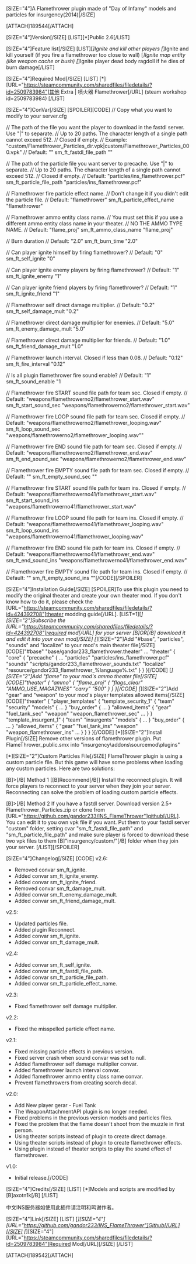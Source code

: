[SIZE="4"]A Flamethrower plugin made of "Day of Infamy" models and particles for insurgency(2014)[/SIZE]

[ATTACH]189544[/ATTACH]

[SIZE="4"]Version[/SIZE]
 [LIST][*]Public 2.6[/LIST]

[SIZE="4"]Feature list[/SIZE]
[LIST][*]Ignite and kill other players
[*]Ignite and kill yourself (if you fire a flamethrower too close to wall)
[*]Ignite map entity (like weapon cache or bush)
[*]Ignite player dead body ragdoll if he dies of burn damage[/LIST]

[SIZE="4"]Required Mod[/SIZE]
[LIST]
[*][URL="https://steamcommunity.com/sharedfiles/filedetails/?id=2509783984"]其他 Extra | 喷火器 Flamethrower[/URL] (steam workshop id=2509783984)
[/LIST]

[SIZE="4"]ConVar[/SIZE]
[SPOILER][CODE]
// Copy what you want to modify to your server.cfg

// The path of the file you want the player to download in the fastdl server. Use "|" to separate.
// Up to 20 paths. The character length of a single path cannot exceed 512.
// Closed if empty.
// Example: "custom/Flamethrower_Particles_dir.vpk|custom/Flamethrower_Particles_000.vpk"
// Default: ""
sm_ft_fastdl_file_path ""

// The path of the particle file you want server to precache. Use "|" to separate.
// Up to 20 paths. The character length of a single path cannot exceed 512.
// Closed if empty.
// Default: "particles/ins_flamethrower.pcf"
sm_ft_particle_file_path "particles/ins_flamethrower.pcf"

// Flamethrower fire particle effect name.
// Don't change it if you didn't edit the particle file.
// Default: "flamethrower"
sm_ft_particle_effect_name "flamethrower"

// Flamethrower ammo entity class name. 
// You must set this if you use a different ammo entity class name in your theater. 
// NO THE AMMO TYPE NAME.
// Default: "flame_proj"
sm_ft_ammo_class_name "flame_proj"

// Burn duration
// Default: "2.0"
sm_ft_burn_time "2.0"

// Can player ignite himself by firing flamethrower?
// Default: "0"
sm_ft_self_ignite "0"

// Can player ignite enemy players by firing flamethrower?
// Default: "1"
sm_ft_ignite_enemy "1"

// Can player ignite friend players by firing flamethrower?
// Default: "1"
sm_ft_ignite_friend "1"

// Flamethrower self direct damage multiplier.
// Default: "0.2"
sm_ft_self_damage_mult "0.2"

// Flamethrower direct damage multiplier for enemies.
// Default: "5.0"
sm_ft_enemy_damage_mult "5.0"

// Flamethrower direct damage multiplier for friends.
// Default: "1.0"
sm_ft_friend_damage_mult "1.0"

// Flamethrower launch interval. Closed if less than 0.08.
// Default: "0.12"
sm_ft_fire_interval "0.12"

// Is all plugin flamethrower fire sound enable?
// Default: "1"
sm_ft_sound_enable "1

// Flamethrower fire START sound file path for team sec. Closed if empty.
// Default: "weapons/flamethrowerno2/flamethrower_start.wav"
sm_ft_start_sound_sec "weapons/flamethrowerno2/flamethrower_start.wav"

// Flamethrower fire LOOP sound file path for team sec. Closed if empty.
// Default: "weapons/flamethrowerno2/flamethrower_looping.wav"
sm_ft_loop_sound_sec "weapons/flamethrowerno2/flamethrower_looping.wav""

// Flamethrower fire END sound file path for team sec. Closed if empty.
// Default: "weapons/flamethrowerno2/flamethrower_end.wav"
sm_ft_end_sound_sec "weapons/flamethrowerno2/flamethrower_end.wav"

// Flamethrower fire EMPTY sound file path for team sec. Closed if empty.
// Default: ""
sm_ft_empty_sound_sec ""

// Flamethrower fire START sound file path for team ins. Closed if empty.
// Default: "weapons/flamethrowerno41/flamethrower_start.wav"
sm_ft_start_sound_ins "weapons/flamethrowerno41/flamethrower_start.wav"

// Flamethrower fire LOOP sound file path for team ins. Closed if empty.
// Default: "weapons/flamethrowerno41/flamethrower_looping.wav"
sm_ft_loop_sound_ins "weapons/flamethrowerno41/flamethrower_looping.wav"

// Flamethrower fire END sound file path for team ins. Closed if empty.
// Default: "weapons/flamethrowerno41/flamethrower_end.wav"
sm_ft_end_sound_ins "weapons/flamethrowerno41/flamethrower_end.wav"

// Flamethrower fire EMPTY sound file path for team ins. Closed if empty.
// Default: ""
sm_ft_empty_sound_ins ""[/CODE][/SPOILER]

[SIZE="4"]Installation Guide[/SIZE]
[SPOILER]To use this plugin you need to modify the original theater and create your own theater mod.
If you don't know how to do it, please check the [URL="https://steamcommunity.com/sharedfiles/filedetails/?id=424392708"]theater modding guide[/URL].
[LIST=1][*][SIZE="2"]Subscribe the [URL="https://steamcommunity.com/sharedfiles/filedetails/?id=424392708"]required mod[/URL] for your server [B]OR[/B] download it and edit it into your own mod[/SIZE]
[*][SIZE="2"]Add "#base", "particles", "sounds" and "localize" to your mod's main theater file[/SIZE]
[CODE]"#base" "base/gandor233_flamethrower.theater"
...
"theater"
{
    "core"
    {
        "precache"
        {
            ...
            "particles"   "particles/ins_flamethrower.pcf"
            "sounds"      "scripts/gandor233_flamethrower_sounds.txt"
            "localize"    "resource/gandor233_flamethrower_%language%.txt"
        }
    }
}[/CODE]
[*][SIZE="2"]Add "flame" to your mod's ammo theater file[/SIZE]
[CODE]"theater"
{
    "ammo"
    {
        "flame_proj"
        {
            "flags_clear"    "AMMO_USE_MAGAZINES"
            "carry"          "500"
        }
    }
}[/CODE]
[*][SIZE="2"]Add "gear" and "weapon" to your mod's player templates allowed items[/SIZE]
[CODE]"theater"
{
    "player_templates"
    {
        "template_security_1"
        {
            "team"    "security"
            "models"
            {
                ...
            }
            "buy_order"
            {
                ...
            }
            "allowed_items"
            {
                "gear"      "fuel_tank_sec"
                "weapon"    "weapon_flamethrower_sec"
                ...
            }
        }
        "template_insurgent_1"
        {
            "team"    "insurgents"
            "models"
            {
                ...
            }
            "buy_order"
            {
                ...
            }
            "allowed_items"
            {
                "gear"      "fuel_tank_ins"
                "weapon"    "weapon_flamethrower_ins"
                ...
            }
        }
    }
}[/CODE]
[*][SIZE="2"]Install Plugin[/SIZE]
Remove other versions of flamethrower plugin.
Put FlameThrower_public.smx into "insurgency\addons\sourcemod\plugins\"


[*][SIZE="2"]Custom Particles File[/SIZE]
FlameThrower plugin is using a custom particle file. But this game will have some problems when loading any custom particles. Here are two solutions:

[B]>[/B] Method 1 [[B]Recommend[/B]]
Install the reconnect plugin. It will force players to reconnect to your server when they join your server. Reconnecting can solve the problem of loading custom particle effects.

[B]>[/B] Method 2
If you have a fastdl server. Download version 2.5+ Flamethrower_Particles.zip or clone from [URL="https://github.com/gandor233/INS_FlameThrower"]github[/URL]. You can edit it to you own vpk file if you want. Put them to your fastdl server "custom" folder, setting cvar "sm_ft_fastdl_file_path" and "sm_ft_particle_file_path" and make sure player is forced to download these two vpk files to them [B]"insurgency/custom/"[/B] folder when they join your server.
[/LIST][/SPOILER]

[SIZE="4"]Changelog[/SIZE]
[CODE]
v2.6:
* Removed convar sm_ft_ignite.
* Added convar sm_ft_ignite_enemy.
* Added convar sm_ft_ignite_friend.
* Removed convar sm_ft_damage_mult.
* Added convar sm_ft_enemy_damage_mult.
* Added convar sm_ft_friend_damage_mult.

v2.5:
* Updated particles file.
* Added plugin Reconnect.
* Added convar sm_ft_ignite.
* Added convar sm_ft_damage_mult.

v2.4:
* Added convar sm_ft_self_ignite.
* Added convar sm_ft_fastdl_file_path.
* Added convar sm_ft_particle_file_path.
* Added convar sm_ft_particle_effect_name.

v2.3:
* Fixed flamethrower self damage multiplier.

v2.2:
* Fixed the misspelled particle effect name.

v2.1:
* Fixed missing particle effects in previous version.
* Fixed server crash when sound convar was set to null.
* Added flamethrower self damage multiplier convar.
* Added flamethrower launch interval convar.
* Added flamethrower ammo entity class name convar.
* Prevent flamethrowers from creating scorch decal.

v2.0:
* Add New player gerar - Fuel Tank
* The WeaponAttachmentAPI plugin is no longer needed.
* Fixed problems in the previous version models and particles files.
* Fixed the problem that the flame doesn't shoot from the muzzle in first person.
* Using theater scripts instead of plugin to create direct damage.
* Using theater scripts instead of plugin to create flamethrower effects.
* Using plugin instead of theater scripts to play the sound effect of flamethrower.

v1.0:
* Initial release.[/CODE]

[SIZE="4"]Credits[/SIZE]
[LIST]
[*]Models and scripts are modified by [B]axotn1k[/B]
[/LIST]

中文INS服务器如使用此插件请注明和鸣谢作者。

[SIZE="4"]Link[/SIZE]
[LIST]
[*][SIZE="4"][URL="https://github.com/gandor233/INS_FlameThrower"]Github[/URL][/SIZE]
[*][SIZE="4"][URL="https://steamcommunity.com/sharedfiles/filedetails/?id=2509783984"]Required Mod[/URL][/SIZE]
[/LIST]

[ATTACH]189542[/ATTACH]
